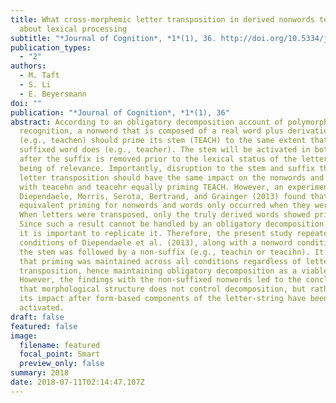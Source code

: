 ```yaml
---
title: What cross-morphemic letter transposition in derived nonwords tells us
  about lexical processing
subtitle: "*Journal of Cognition*, *1*(1), 36. http://doi.org/10.5334/joc.39"
publication_types:
  - "2"
authors:
  - M. Taft
  - S. Li
  - E. Beyersmann
doi: ""
publication: "*Journal of Cognition*, *1*(1), 36"
abstract: According to an obligatory decomposition account of polymorphemic word
  recognition, a nonword that is composed of a real word plus derivational affix
  (e.g., teachen) should prime its stem (TEACH) to the same extent that a truly
  suffixed word does (e.g., teacher). The stem will be activated in both cases
  after the suffix is removed prior to the lexical status of the letter-string
  being of relevance. Importantly, disruption to the stem and suffix through
  letter transposition should have the same impact on the nonwords and words,
  with teacehn and teacehr equally priming TEACH. However, an experiment by
  Diependaele, Morris, Serota, Bertrand, and Grainger (2013) found that the
  equivalent priming for nonwords and words only occurred when they were intact.
  When letters were transposed, only the truly derived words showed priming.
  Since such a result cannot be handled by an obligatory decomposition account,
  it is important to replicate it. Therefore, the present study repeated the
  conditions of Diependaele et al. (2013), along with a nonword condition where
  the stem was followed by a non-suffix (e.g., teachin or teacihn). It was found
  that priming was maintained across all conditions regardless of letter
  transposition, hence maintaining obligatory decomposition as a viable account.
  However, the findings with the non-suffixed nonwords led to the conclusion
  that morphological structure does not control decomposition, but rather, has
  its impact after form-based components of the letter-string have been
  activated.
draft: false
featured: false
image:
  filename: featured
  focal_point: Smart
  preview_only: false
summary: 2﻿018
date: 2018-07-11T02:14:47.107Z
---
```

